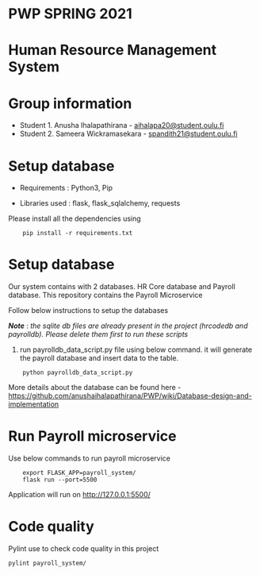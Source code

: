 # PWP SPRING 2021
# Human Resource Management System
# Group information

* Student 1. Anusha Ihalapathirana - aihalapa20@student.oulu.fi
* Student 2. Sameera Wickramasekara - spandith21@student.oulu.fi

# Setup database
 - Requirements : Python3, Pip

- Libraries used : flask, flask_sqlalchemy, requests

Please install all the dependencies using
```  
    pip install -r requirements.txt
```
# Setup database

Our system contains with 2 databases. HR Core database and Payroll database. This repository contains the Payroll Microservice

Follow below instructions to setup the databases

***Note*** : _the sqlite db files are already present in the project (hrcodedb and payrolldb). Please delete them first to run these scripts_


1. run payrolldb_data_script.py file using below command. it will generate the payroll database and insert data to the table.

```
    python payrolldb_data_script.py
```

More details about the database can be found here - https://github.com/anushaihalapathirana/PWP/wiki/Database-design-and-implementation

# Run Payroll microservice

Use below commands to run payroll microservice

```
    export FLASK_APP=payroll_system/
    flask run --port=5500
```

Application will run on http://127.0.0.1:5500/ 

# Code quality

Pylint use to check code quality in this project

```
pylint payroll_system/
```